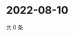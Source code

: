 # 2022-08-10

共 0 条

<!-- BEGIN WEIBO -->
<!-- 最后更新时间 Wed Aug 10 2022 22:15:03 GMT+0800 (China Standard Time) -->

<!-- END WEIBO -->
